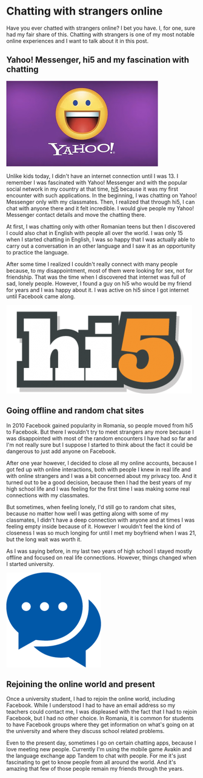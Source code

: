 # Chatting with strangers online

Have you ever chatted with strangers online?
I bet you have.
I, for one, sure had my fair share of this.
Chatting with strangers is one of my most notable online experiences and I want to talk about it in this post.

## Yahoo! Messenger, hi5 and my fascination with chatting

![logo](../images/logo_yahoo_messenger.png)

Unlike kids today, I didn't have an internet connection until I was 13.
I remember I was fascinated with Yahoo! Messenger and with the popular social network in my country at that time, [hi5](https://hi5.com) because it was my first encounter with such applications.
In the beginning, I was chatting on Yahoo! Messenger only with my classmates.
Then, I realized that through hi5, I can chat with anyone there and it felt incredible.
I would give people my Yahoo! Messenger contact details and move the chatting there.

At first, I was chatting only with other Romanian teens but then I discovered I could also chat in English with people all over the world.
I was only 15 when I started chatting in English, I was so happy that I was actually able to carry out a conversation in an other language and I saw it as an opportunity to practice the language.

After some time I realized I couldn't really connect with many people because, to my disappointment, most of them were looking for sex, not for friendship.
That was the time when I discovered that internet was full of sad, lonely people.
However, I found a guy on hi5 who would be my friend for years and I was happy about it.
I was active on hi5 since I got internet until Facebook came along.

![logo](../images/logo_hi5.png)

## Going offline and random chat sites

In 2010 Facebook gained popularity in Romania, so people moved from hi5 to Facebook.
But there I wouldn't try to meet strangers any more because I was disappointed with most of the random encounters I have had so far and I'm not really sure but I suppose I started to think about the fact it could be dangerous to just add anyone on Facebook.

After one year however, I decided to close all my online accounts, because I got fed up with online interactions, both with people I knew in real life and with online strangers and I was a bit concerned about my privacy too.
And it turned out to be a good decision, because then I had the best years of my high school life and I was feeling for the first time I was making some real connections with my classmates.

But sometimes, when feeling lonely, I'd still go to random chat sites, because no matter how well I was getting along with some of my classmates, I didn't have a deep connection with anyone and at times I was feeling empty inside because of it.
However I wouldn't feel the kind of closeness I was so much longing for until I met my boyfriend when I was 21, but the long wait was worth it.

As I was saying before, in my last two years of high school I stayed mostly offline and focused on real life connections.
However, things changed when I started university.

![illustration](../images/illustration_chatting_online.png)

## Rejoining the online world and present

Once a university student, I had to rejoin the online world, including Facebook.
While I understood I had to have an email address so my teachers could contact me, I was displeased with the fact that I had to rejoin Facebook, but I had no other choice.
In Romania, it is common for students to have Facebook groups where they get information on what's going on at the university and where they discuss school related problems.

Even to the present day, sometimes I go on certain chatting apps, because I love meeting new people. Currently I'm using the mobile game Avakin and the language exchange app Tandem to chat with people. For me it's just fascinating to get to know people from all around the world. And it's amazing that few of those people remain my friends through the years.
